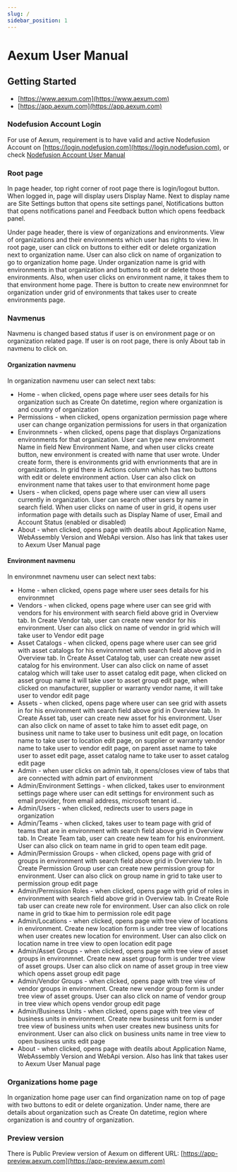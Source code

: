 ```yaml
---
slug: /
sidebar_position: 1
---
```


# Aexum User Manual

## Getting Started

* [https://www.aexum.com](https://www.aexum.com)
* [https://app.aexum.com](https://app.aexum.com)

### Nodefusion Account Login

For use of Aexum, requirement is to have valid and active Nodefusion Account on [https://login.nodefusion.com](https://login.nodefusion.com), or check [Nodefusion Account User Manual](https://account-manual.nodefusion.com )

### Root page

In page header, top right corner of root page there is login/logout button.
When logged in, page will display users Display Name.
Next to display name are Site Settings button that opens site settings panel, Notifications button that opens notifications panel and Feedback button which opens feedback panel.

Under page header, there is view of organizations and environments.
View of organizations and their environments which user has rights to view.
In root page, user can click on buttons to either edit or delete organization next to organization name.
User can also click on name of organization to go to organization home page.
Under organization name is grid with environments in that organization and buttons to edit or delete those environments.
Also, when user clicks on environment name, it takes them to that environment home page.
There is button to create new environmnet for organization under grid of environments that takes user to create environments page.

### Navmenus

Navmenu is changed based status if user is on environment page or on organization related page.
If user is on root page, there is only About tab in navmenu to click on.

#### Organization navmenu

In organization navmenu user can select next tabs:

* Home - when clicked, opens page where user sees details for his organization such as Create On datetime, region where organization is and country of organization
* Permissions - when clicked, opens organization permission page where user can change organization permissions for users in that organization
* Environmnets - when clicked, opens page that displays Organizations environments for that organization. User can type new environment Name in field New Environment Name, and when
user clicks create button, new environment is created with name that user wrote. Under create form, there is environments grid with envrionments that are in organizations. In grid there
is Actions column which has two buttons with edit or delete environment action. User can also click on environment name that takes user to that environment home page
* Users - when clicked, opens page where user can view all users currently in organization. User can search other users by name in search field. When user clicks on name of user in grid,
it opens user information page with details such as Display Name of user, Email and Account Status (enabled or disabled)
* About - when clicked, opens page with deatils about Application Name, WebAssembly Version and WebApi version. Also has link that takes user to Aexum User Manual page

#### Environment navmenu

In environmnet navmenu user can select next tabs:

* Home - when clicked, opens page where user sees details for his environmnet
* Vendors - when clicked, opens page where user can see grid with vendors for his environment with search field above grid in Overview tab. In Create Vendor tab, user can 
create new vendor for his environment. User can also click on name of vendor in grid which will take user to Vendor edit page
* Asset Catalogs - when clicked, opens page where user can see grid with asset catalogs for his environmnet with search field above grid in Overview tab. In Create Asset Catalog
tab, user can create new asset catalog for his environment. User can also click on name of asset catalog which will take user to asset catalog edit page, when clicked on asset group name it will
take user to asset group edit page, when clicked on manufacturer, supplier or warranty vendor name, it will take user to vendor edit page
* Assets - when clicked, opens page where user can see grid with assets in for his environment with search field above grid in Overview tab. In Create Asset tab, user can create
new asset for his environment. User can also click on name of asset to take him to asset edit page, on business unit name to take user to business unit edit page, on location name to take user to 
location edit page, on supplier or warranty vendor name to take user to vendor edit page, on parent asset name to take user to asset edit page, asset catalog name to take user to asset catalog edit page
* Admin - when user clicks on admin tab, it opens/closes view of tabs that are connected with admin part of environment
* Admin/Environment Settings - when clicked, takes user to environment settings page where user can edit settings for environment such as email provider, from email address, microsoft tenant id...
* Admin/Users - when clicked, redirects user to users page in organization
* Admin/Teams - when clicked, takes user to team page with grid of teams that are in environment with search field above grid in Overview tab. In Create Team tab, user can create new team for his environment.
User can also click on team name in grid to open team edit page.
* Admin/Permission Groups - when clicked, opens page with grid of groups in environment with search field above grid in Overview tab. In Create Permission Group user can create new permission group for environment. User
can also click on group name in grid to take user to permission group edit page
* Admin/Permission Roles - when clicked, opens page with grid of roles in environment with search field above grid in Overview tab. In Create Role tab user can create new role for environment. User can also click
on role name in grid to tkae him to permission role edit page
* Admin/Locations - when clicked, opens page with tree view of locations in environment. Create new location form is under tree view of locations when user creates new location for environment. User can also click on 
location name in tree view to open location edit page
* Admin/Asset Groups - when clicked, opens page with tree view of asset groups in environmnet. Create new asset group form is under tree view of asset groups. User can also click on name of asset group in tree view
which opens asset group edit page
* Admin/Vendor Groups - when clicked, opens page with tree view of vendor groups in environment. Create new vendor group form is under tree view of asset groups. User can also click on name of vendor group in tree view
which opens vendor group edit page
* Admin/Business Units - when clicked, opens page with tree view of business units in environment. Create new business unit form is under tree view of business units when user creates new business units for environment. User can also click on business units name in tree view to open business units edit page
* About - when clicked, opens page with deatils about Application Name, WebAssembly Version and WebApi version. Also has link that takes user to Aexum User Manual page

### Organizations home page

In organization home page user can find organization name on top of page with two buttons to edit or delete organization.
Under name, there are details about organization such as Create On datetime, region where organization is and country of organization.

### Preview version

There is Public Preview version of Aexum on different URL: [https://app-preview.aexum.com](https://app-preview.aexum.com)
